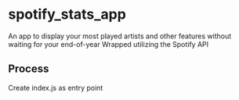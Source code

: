 # spotify_stats_app
An app to display your most played artists and other features without waiting for your end-of-year Wrapped
utilizing the Spotify API

## Process
Create index.js as entry point
